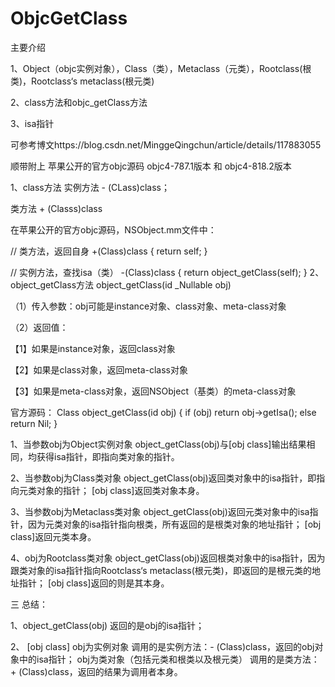 # ObjcGetClass

主要介绍

1、Object（objc实例对象），Class（类），Metaclass（元类），Rootclass(根类)，Rootclass‘s metaclass(根元类)

2、class方法和objc_getClass方法

3、isa指针

可参考博文https://blog.csdn.net/MinggeQingchun/article/details/117883055

顺带附上
苹果公开的官方objc源码 objc4-787.1版本 和 objc4-818.2版本

1、class方法
实例方法 - (CLass)class；

类方法 + (Classs)class

在苹果公开的官方objc源码，NSObject.mm文件中：

// 类方法，返回自身
+(Class)class {
    return self;
}
 
// 实例方法，查找isa（类）
-(Class)class {
    return object_getClass(self);
}
2、object_getClass方法
object_getClass(id _Nullable obj) 

（1）传入参数：obj可能是instance对象、class对象、meta-class对象

（2）返回值：

【1】如果是instance对象，返回class对象

【2】如果是class对象，返回meta-class对象

【3】如果是meta-class对象，返回NSObject（基类）的meta-class对象

官方源码：
Class object_getClass(id obj)
{
    if (obj) return obj->getIsa();
    else return Nil;
}


1、当参数obj为Object实例对象
object_getClass(obj)与[obj class]输出结果相同，均获得isa指针，即指向类对象的指针。

2、当参数obj为Class类对象
object_getClass(obj)返回类对象中的isa指针，即指向元类对象的指针；
[obj class]返回类对象本身。

3、当参数obj为Metaclass类对象
object_getClass(obj)返回元类对象中的isa指针，因为元类对象的isa指针指向根类，所有返回的是根类对象的地址指针；
[obj class]返回元类本身。

4、obj为Rootclass类对象
object_getClass(obj)返回根类对象中的isa指针，因为跟类对象的isa指针指向Rootclass‘s metaclass(根元类)，即返回的是根元类的地址指针；
[obj class]返回的则是其本身。

三 总结：

1、object_getClass(obj)
返回的是obj的isa指针；

2、 [obj class]
obj为实例对象
调用的是实例方法：- (Class)class，返回的obj对象中的isa指针；
obj为类对象（包括元类和根类以及根元类）
调用的是类方法：+ (Class)class，返回的结果为调用者本身。


